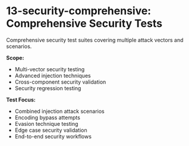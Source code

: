 # 13-security-comprehensive: Comprehensive Security Tests

Comprehensive security test suites covering multiple attack vectors and scenarios.

**Scope:**
- Multi-vector security testing
- Advanced injection techniques
- Cross-component security validation
- Security regression testing

**Test Focus:**
- Combined injection attack scenarios
- Encoding bypass attempts
- Evasion technique testing
- Edge case security validation
- End-to-end security workflows